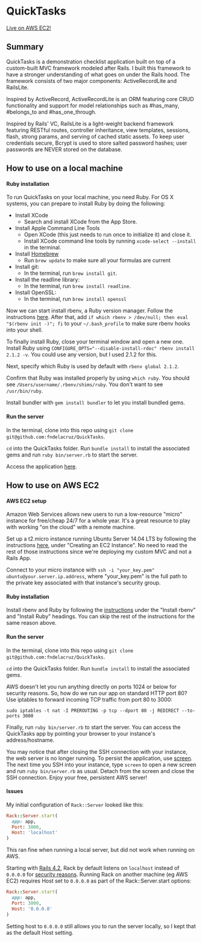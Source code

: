 # QuickTasks

[Live on AWS EC2!][live]

## Summary

QuickTasks is a demonstration checklist application built on top of a
custom-built MVC framework modeled after Rails. I built this framework to
have a stronger understanding of what goes on under the Rails hood. The
framework consists of two major components: ActiveRecordLite and RailsLite.

Inspired by ActiveRecord, ActiveRecordLite is an ORM featuring core CRUD
functionality and support for model relationships such as #has_many, #belongs_to
and #has_one_through.

Inspired by Rails' VC, RailsLite is a light-weight backend framework featuring
RESTful routes, controller inheritance, view templates, sessions, flash,
strong params, and serving of cached static assets. To keep user credentials
secure, Bcrypt is used to store salted password hashes; user passwords are NEVER
stored on the database.

## How to use on a local machine

#### Ruby installation

To run QuickTasks on your local machine, you need Ruby. For OS X systems, you
can prepare to install Ruby by doing the following:

* Install XCode
    * Search and install XCode from the App Store.
* Install Apple Command Line Tools
    * Open XCode (this just needs to run once to initialize it) and close it.
    * Install XCode command line tools by running `xcode-select --install` in
    the terminal.
* Install [Homebrew][homebrew]
    * Run `brew update` to make sure all your formulas are current
* Install git:
    * In the terminal, run `brew install git`.
* Install the readline library:
    * In the terminal, run `brew install readline`.
* Install OpenSSL:
    * In the terminal, run `brew install openssl`

Now we can start install rbenv, a Ruby version manager. Follow the instructions
[here][rbenv-install-osx]. After that, add
`if which rbenv > /dev/null; then eval "$(rbenv init -)"; fi` to your
`~/.bash_profile` to make sure rbenv hooks into your shell.

To finally install Ruby, close your terminal window and open a new one. Install
Ruby using `CONFIGURE_OPTS="--disable-install-rdoc" rbenv install 2.1.2 -v`. You
could use any version, but I used 2.1.2 for this.

Next, specify which Ruby is used by default with `rbenv global 2.1.2`.

Confirm that Ruby was installed properly by using `which ruby`. You should see
`/Users/username/.rbenv/shims/ruby`. You don't want to see `/usr/bin/ruby`.

Install bundler with `gem install bundler` to let you install bundled gems.

#### Run the server

In the terminal, clone into this repo using `git clone git@github.com:fndelacruz/QuickTasks`.

`cd` into the QuickTasks folder. Run `bundle install` to install the associated
gems and run `ruby bin/server.rb` to start the server.

Access the application [here][localhost].

## How to use on AWS EC2

#### AWS EC2 setup

Amazon Web Services allows new users to run a low-resource "micro" instance for
free/cheap 24/7 for a whole year. It's a great resource to play with working
"on the cloud" with a remote machine.

Set up a t2.micro instance running Ubuntu Server 14.04 LTS by following the
instructions [here][sitepoint], under "Creating an EC2 Instance". No need to
read the rest of those instructions since we're deploying my custom MVC and not
a Rails App.

Connect to your micro instance with `ssh -i "your_key.pem" ubuntu@your.server.ip.address`,
where "your_key.pem" is the full path to the private key associated with that
instance's security group.

#### Ruby installation

Install rbenv and Ruby by following the [instructions][digitalocean] under
the "Install rbenv" and "Install Ruby" headings. You can skip the rest of the
instructions for the same reason above.

#### Run the server

In the terminal, clone into this repo using `git clone git@github.com:fndelacruz/QuickTasks`.

`cd` into the QuickTasks folder. Run `bundle install` to install the associated
gems.

AWS doesn't let you run anything directly on ports 1024 or below for security
reasons. So, how do we run our app on standard HTTP port 80? Use iptables to
forward incoming TCP traffic from port 80 to 3000:

```
sudo iptables -t nat -I PREROUTING -p tcp --dport 80 -j REDIRECT --to-ports 3000
```

Finally, run `ruby bin/server.rb` to start the server. You can access the
QuickTasks app by pointing your browser to your instance's address/hostname.

You may notice that after closing the SSH connection with your instance, the
web server is no longer running. To persist the application, use [screen][screen].
The next time you SSH into your instance, type `screen` to open a new screen and
run `ruby bin/server.rb` as usual. Detach from the screen and close the SSH
connection. Enjoy your free, persistent AWS server!

#### Issues

My initial configuration of `Rack::Server` looked like this:

```ruby
Rack::Server.start(
  app: app,
  Port: 3000,
  Host: 'localhost'
)
```

This ran fine when running a local server, but did not work when running on AWS.

Starting with [Rails 4.2][rails-4.2-notes], Rack by default listens on
`localhost` instead of `0.0.0.0` for [security reasons][rack-diff]. Running Rack
on another machine (eg AWS EC2) requires Host set to `0.0.0.0` as part of the
Rack::Server.start options:

```ruby
Rack::Server.start(
  app: app,
  Port: 3000,
  Host: '0.0.0.0'
)
```

Setting host to `0.0.0.0` still allows you to run the server locally, so I kept
that as the default Host setting.

[live]: http://www.quicktasks.club

[homebrew]: http://brew.sh/
[rbenv-install-osx]: https://github.com/sstephenson/rbenv#homebrew-on-mac-os-x
[localhost]: http://localhost:3000/

[sitepoint]: https://www.sitepoint.com/deploy-your-rails-app-to-aws/
[digitalocean]: https://www.digitalocean.com/community/tutorials/how-to-install-ruby-on-rails-with-rbenv-on-ubuntu-14-04

[screen]: https://www.gnu.org/software/screen/manual/screen.html

[rails-4.2-notes]: http://guides.rubyonrails.org/4_2_release_notes.html#default-host-for-rails-server
[rack-diff]: https://github.com/rack/rack/commit/28b014484a8ac0bbb388e7eaeeef159598ec64fc
